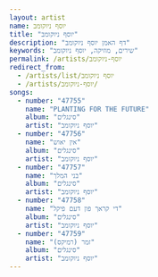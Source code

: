 ```yaml
---
layout: artist
name: יוסף ניוקומב
title: "יוסף ניוקומב"
description: "דף האמן יוסף ניוקומב"
keywords: "שירים, מוזיקה, יוסף ניוקומב"
permalink: /artists/יוסף-ניוקומב
redirect_from:
  - /artists/list/יוסף ניוקומב
  - /artists/יוסף-ניוקומב/
songs:
  - number: "47755"
    name: "PLANTING FOR THE FUTURE"
    album: "סינגלים"
    artist: "יוסף ניוקומב"
  - number: "47756"
    name: "אין יאוש"
    album: "סינגלים"
    artist: "יוסף ניוקומב"
  - number: "47757"
    name: "בני המלך"
    album: "סינגלים"
    artist: "יוסף ניוקומב"
  - number: "47758"
    name: "די קראך פון דעם פיקל"
    album: "סינגלים"
    artist: "יוסף ניוקומב"
  - number: "47759"
    name: "זמר (רמיקס)"
    album: "סינגלים"
    artist: "יוסף ניוקומב"
---
```

